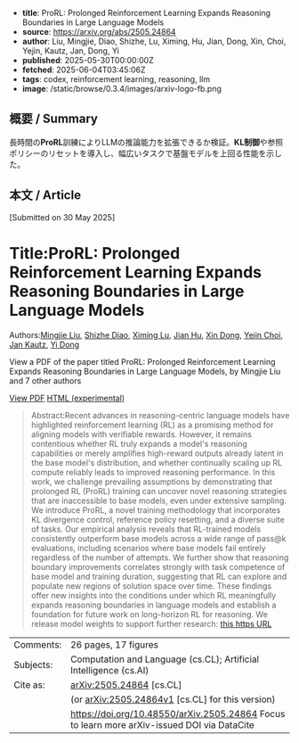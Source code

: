 <!-- metadata -->
- **title**: ProRL: Prolonged Reinforcement Learning Expands Reasoning Boundaries in Large Language Models
- **source**: https://arxiv.org/abs/2505.24864
- **author**: Liu, Mingjie, Diao, Shizhe, Lu, Ximing, Hu, Jian, Dong, Xin, Choi, Yejin, Kautz, Jan, Dong, Yi
- **published**: 2025-05-30T00:00:00Z
- **fetched**: 2025-06-04T03:45:06Z
- **tags**: codex, reinforcement learning, reasoning, llm
- **image**: /static/browse/0.3.4/images/arxiv-logo-fb.png

## 概要 / Summary
長時間の**ProRL**訓練によりLLMの推論能力を拡張できるか検証。**KL制御**や参照ポリシーのリセットを導入し、幅広いタスクで基盤モデルを上回る性能を示した。

## 本文 / Article
[Submitted on 30 May 2025]

# Title:ProRL: Prolonged Reinforcement Learning Expands Reasoning Boundaries in Large Language Models

Authors:[Mingjie Liu](https://arxiv.org/search/cs?searchtype=author&query=Liu,+M), [Shizhe Diao](https://arxiv.org/search/cs?searchtype=author&query=Diao,+S), [Ximing Lu](https://arxiv.org/search/cs?searchtype=author&query=Lu,+X), [Jian Hu](https://arxiv.org/search/cs?searchtype=author&query=Hu,+J), [Xin Dong](https://arxiv.org/search/cs?searchtype=author&query=Dong,+X), [Yejin Choi](https://arxiv.org/search/cs?searchtype=author&query=Choi,+Y), [Jan Kautz](https://arxiv.org/search/cs?searchtype=author&query=Kautz,+J), [Yi Dong](https://arxiv.org/search/cs?searchtype=author&query=Dong,+Y)

View a PDF of the paper titled ProRL: Prolonged Reinforcement Learning Expands Reasoning Boundaries in Large Language Models, by Mingjie Liu and 7 other authors

[View PDF](/pdf/2505.24864)
[HTML (experimental)](https://arxiv.org/html/2505.24864v1)
> Abstract:Recent advances in reasoning-centric language models have highlighted reinforcement learning (RL) as a promising method for aligning models with verifiable rewards. However, it remains contentious whether RL truly expands a model's reasoning capabilities or merely amplifies high-reward outputs already latent in the base model's distribution, and whether continually scaling up RL compute reliably leads to improved reasoning performance. In this work, we challenge prevailing assumptions by demonstrating that prolonged RL (ProRL) training can uncover novel reasoning strategies that are inaccessible to base models, even under extensive sampling. We introduce ProRL, a novel training methodology that incorporates KL divergence control, reference policy resetting, and a diverse suite of tasks. Our empirical analysis reveals that RL-trained models consistently outperform base models across a wide range of pass@k evaluations, including scenarios where base models fail entirely regardless of the number of attempts. We further show that reasoning boundary improvements correlates strongly with task competence of base model and training duration, suggesting that RL can explore and populate new regions of solution space over time. These findings offer new insights into the conditions under which RL meaningfully expands reasoning boundaries in language models and establish a foundation for future work on long-horizon RL for reasoning. We release model weights to support further research: [this https URL](https://huggingface.co/nvidia/Nemotron-Research-Reasoning-Qwen-1.5B)

|  |  |
| --- | --- |
| Comments: | 26 pages, 17 figures |
| Subjects: | Computation and Language (cs.CL); Artificial Intelligence (cs.AI) |
| Cite as: | [arXiv:2505.24864](https://arxiv.org/abs/2505.24864) [cs.CL] |
|  | (or  [arXiv:2505.24864v1](https://arxiv.org/abs/2505.24864v1) [cs.CL] for this version) |
|  | <https://doi.org/10.48550/arXiv.2505.24864> Focus to learn more  arXiv-issued DOI via DataCite |
